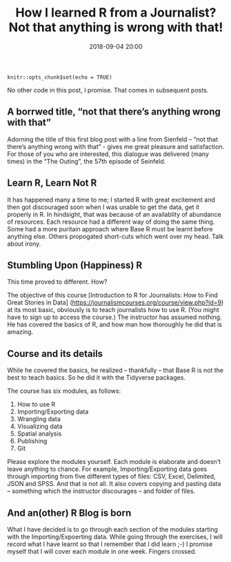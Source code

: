 ﻿---
title: "How I learned R from a Journalist? Not that anything is wrong with that!"
layout: post
date: 2018-09-04 20:00
tag:
- English
- Learning R
- Beginner
- Motivation
- Analytics
blog: true
star: false
---


```
knitr::opts_chunk$set(echo = TRUE)
```
No other code in this post, I promise. That comes in subsequent posts.


## A borrwed title, “not that there’s anything wrong with that”

Adorning the title of this first blog post with a line from Sienfeld – “not that there’s anything wrong with that” - gives me great pleasure and satisfaction. For those of you who are interested, this dialogue was delivered (many times) in the “The Outing”, the 57th episode of Seinfeld.


## Learn R, Learn Not R

It has happened many a time to me; I started R with great excitement and then got discouraged soon when I was unable to get the data, get it properly in R. In hindsight, that was because of an availablity of abundance of resources. Each resource had a different way of doing the same thing. Some had a more puritain approach where Base R must be learnt before anything else. Others propogated short-cuts which went over my head. Talk about irony.


## Stumbling Upon (Happiness) R

This time proved to different. How?

The objective of this course [Introduction to R for Journalists: How to Find Great Stories in Data] (https://journalismcourses.org/course/view.php?id=9) at its most basic, obviously is to teach journalists how to use R. (You might have to sign up to access the course.) The instructor has assumed nothing. He has covered the basics of R, and how man how thoroughly he did that is amazing.


## Course and its details

While he covered the basics, he realized – thankfully – that Base R is not the best to teach basics. So he did it with the Tidyverse packages.

The course has six modules, as follows:

1. How to use R
2. Importing/Exporting data
3. Wrangling data
4. Visualizing data
5. Spatial analysis
6. Publishing
7. Git

Please explore the modules yourself. Each module is elaborate and doesn’t leave anything to chance. For example, Importing/Exporting data goes through importing from five different types of files: CSV, Excel, Delimited, JSON and SPSS. And that is not all. It also covers copying and pasting data – something which the instructor discourages – and folder of files.


## And an(other) R Blog is born

What I have decided is to go through each section of the modules starting with the Importing/Expoerting data. While going through the exercises, I will record what I have learnt so that I remember that I did learn ;-) I promise myself that I will cover each module in one week. Fingers crossed.